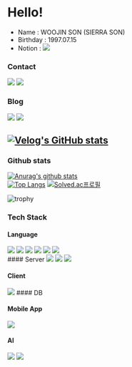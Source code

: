 # Hello!

- Name : WOOJIN SON (SIERRA SON)
- Birthday : 1997.07.15  
- Notion : 
<a href="https://honorable-alto-0cf.notion.site/Son-Woojin-74fb7fd1c3604c01ab214c296aaccd42" target="_blank"><img src="https://img.shields.io/badge/notion-3E4405F?style=flat-square&logo=notino&logoColor=white"/></a>
### Contact

<a href="mailto:wujins58@gmail.com" target="_blank"><img src="https://img.shields.io/badge/gmail-FFCD00?style=flat-square&logo=gmail&logoColor=white"/></a>
<a href="mailto:sierra_wj@kakao.com" target="_blank"><img src="https://img.shields.io/badge/kakao-EA4335?style=flat-square&logo=kakao&logoColor=white"/></a>

### Blog

<a href="https://www.instagram.com/s.wj97/" target="_blank"><img src="https://img.shields.io/badge/instagram-3E4405F?style=flat-square&logo=instagram&logoColor=white"/></a>
<a href="https://velog.io/@sierra9707" target="_blank"><img src="https://img.shields.io/badge/velog-20C997?style=flat-square&logo=velog&logoColor=white"/></a>

[![Velog's GitHub stats](https://velog-readme-stats.vercel.app/api?name=sierra9707&slug=20220106-대학-생활-회고록)](https://velog.io/@sierra9707/20220106-%EB%8C%80%ED%95%99-%EC%83%9D%ED%99%9C-%ED%9A%8C%EA%B3%A0%EB%A1%9D)
----

### Github stats

[![Anurag's github stats](https://github-readme-stats.vercel.app/api?username=SierraSon97&show_icons=true&theme=radical)](https://github.com/anuraghazra/github-readme-stats)  
[![Top Langs](https://github-readme-stats.vercel.app/api/top-langs/?username=SierraSon97)](https://github.com/anuraghazra/github-readme-stats)
[![Solved.ac프로필](http://mazassumnida.wtf/api/v2/generate_badge?boj=sierra_9707)](https://solved.ac/sierra_9707)

![trophy](https://github-profile-trophy.vercel.app/?username=SierraSon97)

### Tech Stack
#### Language
<div>
<img src="https://img.shields.io/badge/C++-00599C?style=flat&logo=#512BD4&logoColor=white"/>
<img src="https://img.shields.io/badge/Java-007396?style=flat&logo=#512BD4&logoColor=white"/>
<img src="https://img.shields.io/badge/Python-3776AB?style=flat&logo=#512BD4&logoColor=white"/>
<img src="https://img.shields.io/badge/Javascript-F7DF1E?style=flat&logo=#512BD4&logoColor=white"/>
<img src="https://img.shields.io/badge/TypeScript-3178C6?style=flat&logo=#512BD4&logoColor=white"/>
<img src="https://img.shields.io/badge/C Sharp-239120?style=flat&logo=#512BD4&logoColor=white"/>
</div>
#### Server
<img src="https://img.shields.io/badge/Spring-6DB33F?style=flat-square&logo=Spring&logoColor=white"/>
<img src="https://img.shields.io/badge/Spring Boot-6DB33F?style=flat-square&logo=Spring Boot&logoColor=white"/>
<img src="https://img.shields.io/badge/Node.js-339933?style=flat&logo=#512BD4&logoColor=white"/>

#### Client
<img src="https://img.shields.io/badge/React-61DAFB?style=flat&logo=#512BD4&logoColor=white"/>
#### DB

#### Mobile App
<img src="https://img.shields.io/badge/Android-3DDC84?style=flat&logo=#512BD4&logoColor=white"/>

#### AI
<img src="https://img.shields.io/badge/Tensorflow-FF6F00?style=flat&logo=#512BD4&logoColor=white"/>
<img src="https://img.shields.io/badge/OpenCV-5C3EE8?style=flat&logo=#512BD4&logoColor=white"/>

